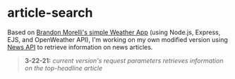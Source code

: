# article-search
Based on 
[Brandon Morelli's simple Weather App](https://github.com/bmorelli25/simple-nodejs-weather-app#readme) 
(using Node.js, Express, EJS, and OpenWeather API), 
I'm working on my own modified version using [News API](https://newsapi.org/) to retrieve information on news articles.

> **3-22-21:** *current version's request parameters retrieves information on the top-headline article*

